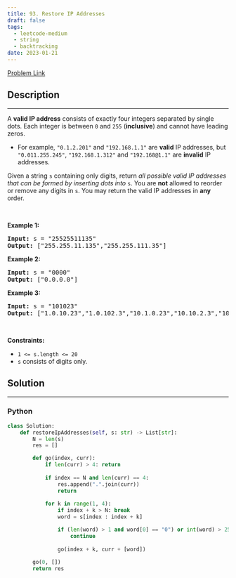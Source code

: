 ```yaml
---
title: 93. Restore IP Addresses
draft: false
tags: 
  - leetcode-medium
  - string
  - backtracking
date: 2023-01-21
---
```


[Problem Link](https://leetcode.com/problems/restore-ip-addresses/)

## Description

---
<p>A <strong>valid IP address</strong> consists of exactly four integers separated by single dots. Each integer is between <code>0</code> and <code>255</code> (<strong>inclusive</strong>) and cannot have leading zeros.</p>

<ul>
	<li>For example, <code>&quot;0.1.2.201&quot;</code> and <code>&quot;192.168.1.1&quot;</code> are <strong>valid</strong> IP addresses, but <code>&quot;0.011.255.245&quot;</code>, <code>&quot;192.168.1.312&quot;</code> and <code>&quot;192.168@1.1&quot;</code> are <strong>invalid</strong> IP addresses.</li>
</ul>

<p>Given a string <code>s</code> containing only digits, return <em>all possible valid IP addresses that can be formed by inserting dots into </em><code>s</code>. You are <strong>not</strong> allowed to reorder or remove any digits in <code>s</code>. You may return the valid IP addresses in <strong>any</strong> order.</p>

<p>&nbsp;</p>
<p><strong class="example">Example 1:</strong></p>

<pre>
<strong>Input:</strong> s = &quot;25525511135&quot;
<strong>Output:</strong> [&quot;255.255.11.135&quot;,&quot;255.255.111.35&quot;]
</pre>

<p><strong class="example">Example 2:</strong></p>

<pre>
<strong>Input:</strong> s = &quot;0000&quot;
<strong>Output:</strong> [&quot;0.0.0.0&quot;]
</pre>

<p><strong class="example">Example 3:</strong></p>

<pre>
<strong>Input:</strong> s = &quot;101023&quot;
<strong>Output:</strong> [&quot;1.0.10.23&quot;,&quot;1.0.102.3&quot;,&quot;10.1.0.23&quot;,&quot;10.10.2.3&quot;,&quot;101.0.2.3&quot;]
</pre>

<p>&nbsp;</p>
<p><strong>Constraints:</strong></p>

<ul>
	<li><code>1 &lt;= s.length &lt;= 20</code></li>
	<li><code>s</code> consists of digits only.</li>
</ul>


## Solution

---
### Python
``` py title='restore-ip-addresses'
class Solution:
    def restoreIpAddresses(self, s: str) -> List[str]:
        N = len(s)
        res = []

        def go(index, curr):
            if len(curr) > 4: return
            
            if index == N and len(curr) == 4:
                res.append(".".join(curr))
                return
            
            for k in range(1, 4):
                if index + k > N: break
                word = s[index : index + k]

                if (len(word) > 1 and word[0] == "0") or int(word) > 255:
                    continue
                
                go(index + k, curr + [word])
        
        go(0, [])
        return res
```

